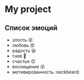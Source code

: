 # My project
## Список эмоций
* злость :rage:
* любовь :heart_eyes:
* радость :smiley:
* гнев :triumph:
* счастье :blush:
* восхищение :open_mouth:
* мотивированность :neckbeard:
